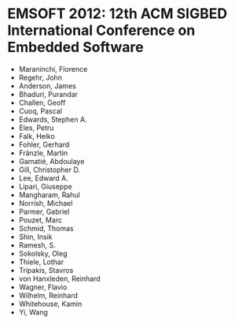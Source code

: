 # EMSOFT 2012: 12th ACM SIGBED International Conference on Embedded Software
* Maraninchi, Florence
* Regehr, John
* Anderson, James
* Bhaduri, Purandar
* Challen, Geoff
* Cuoq, Pascal
* Edwards, Stephen A.
* Eles, Petru
* Falk, Heiko
* Fohler, Gerhard
* Fränzle, Martin
* Gamatié, Abdoulaye
* Gill, Christopher D.
* Lee, Edward A.
* Lipari, Giuseppe
* Mangharam, Rahul
* Norrish, Michael
* Parmer, Gabriel
* Pouzet, Marc
* Schmid, Thomas
* Shin, Insik
* Ramesh, S.
* Sokolsky, Oleg
* Thiele, Lothar
* Tripakis, Stavros
* von Hanxleden, Reinhard
* Wagner, Flavio
* Wilhelm, Reinhard
* Whitehouse, Kamin
* Yi, Wang

